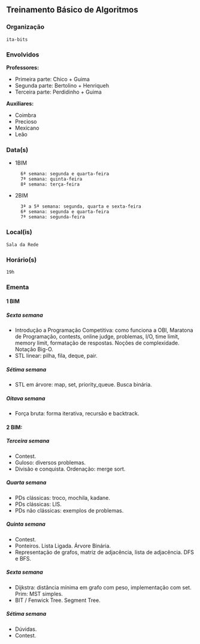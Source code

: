 ## Treinamento Básico de Algoritmos
### Organização
	ita-bits

### Envolvidos

**Professores:**
- Primeira parte: Chico + Guima
- Segunda parte: Bertolino + Henriqueh
- Terceira parte: Perdidinho + Guima 

**Auxiliares:**
- Coimbra
- Precioso
- Mexicano
- Leão

### Data(s)

- 1BIM

		6ª semana: segunda e quarta-feira
		7ª semana: quinta-feira
		8ª semana: terça-feira

- 2BIM

		3ª a 5ª semana: segunda, quarta e sexta-feira
		6ª semana: segunda e quarta-feira
		7ª semana: segunda-feira
	
	
### Local(is)
	Sala da Rede
	
### Horário(s)
	19h
	
### Ementa
#### 1 BIM
##### Sexta semana
- Introdução a Programação Competitiva: como funciona a OBI, Maratona de Programação, contests, online judge,
problemas, I/O, time limit, memory limit, formatação de respostas. Noções de complexidade. Notação Big-O.
- STL linear: pilha, fila, deque, pair.
##### Sétima semana
- STL em árvore: map, set, priority_queue. Busca binária.
##### Oitava semana
- Força bruta: forma iterativa, recursão e backtrack.

#### 2 BIM:
##### Terceira semana
- Contest.
- Guloso: diversos problemas.
- Divisão e conquista. Ordenação: merge sort.
##### Quarta semana
- PDs clássicas: troco, mochila, kadane.
- PDs clássicas: LIS.
- PDs não clássicas: exemplos de problemas.
##### Quinta semana
- Contest.
- Ponteiros. Lista Ligada. Árvore Binária.
- Representação de grafos, matriz de adjacência, lista de adjacência. DFS e BFS.
##### Sexta semana
- Dijkstra: distância mínima em grafo com peso, implementação com set. Prim: MST simples.
- BIT / Fenwick Tree. Segment Tree.
##### Sétima semana
- Dúvidas.
- Contest.
